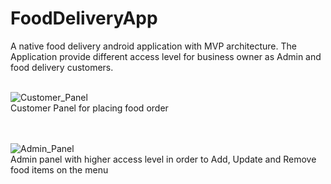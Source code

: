 # FoodDeliveryApp
A native food delivery android application with MVP architecture. The Application provide different access level for business owner as Admin and food delivery customers.<br /><br />


![Customer_Panel](https://user-images.githubusercontent.com/102520480/186522157-8bef01fa-2d2c-4c08-818b-ac9eea847975.gif) 
<br />
Customer Panel for placing food order
<br /><br /><br />

![Admin_Panel](https://user-images.githubusercontent.com/102520480/186522780-f46e375f-306f-4d59-bbf4-1dce1c09ee49.gif)
<br />
Admin panel with higher access level in order to Add, Update and Remove food items on the menu


